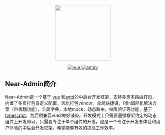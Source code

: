 <p align="center">
  <img width="180" src="https://raw.githubusercontent.com/yiptsangkin/doc-image/573fb1269eeed4fcae9403ddf6ddad44d0e66a39/logo.svg?token=AC3MONH54MQLQUTQ55Y67IK6WOQSQ">
</p>

<p align="center">
    <a href="https://github.com/vuejs/vue">
        <img src="https://img.shields.io/badge/vue-2.6.11-brightgreen" alt="vue">
    </a>
    <a href="https://github.com/vuejs/vue">
        <img src="https://img.shields.io/badge/antdv-1.5.4-brightgreen" alt="antdv">
    </a>
</p>

## Near-Admin简介

Near-Admin是一个基于 [vue](https://github.com/vuejs/vue) 和[antd](https://antdv.com/)的中后台开发框架，支持多页多路由打包，内置了多页打包自定义配置，优化打包vendor，全局快捷键，i18n国际化解决方案（带机翻功能），全局字典，本地mock，动态路由，权限验证等功能，基于[typescript](https://www.typescriptlang.org/)，为后期兼容vue3做好铺垫。开发模式上只需要遵循框架约定的动态组件上开发即可，只需要专注于单个组件的开发。这是一个专注于开发者体验和用户体验的中后台开发框架，希望能够有效的提高工作效率。
